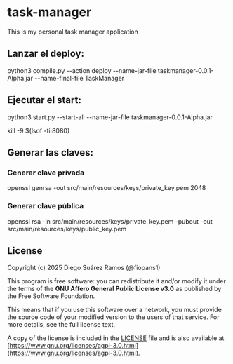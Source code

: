 # task-manager

This is my personal task manager application

## Lanzar el deploy:

python3 compile.py --action deploy --name-jar-file taskmanager-0.0.1-Alpha.jar --name-final-file TaskManager

## Ejecutar el start:

python3 start.py --start-all --name-jar-file taskmanager-0.0.1-Alpha.jar

kill -9 $(lsof -ti:8080)

## Generar las claves:

### Generar clave privada

openssl genrsa -out src/main/resources/keys/private_key.pem 2048

### Generar clave pública

openssl rsa -in src/main/resources/keys/private_key.pem -pubout -out src/main/resources/keys/public_key.pem

## License

Copyright (c) 2025 Diego Suárez Ramos (@fiopans1)

This program is free software: you can redistribute it and/or modify it under the terms of the **GNU Affero General Public License v3.0** as published by the Free Software Foundation.

This means that if you use this software over a network, you must provide the source code of your modified version to the users of that service. For more details, see the full license text.

A copy of the license is included in the [LICENSE](LICENSE) file and is also available at [https://www.gnu.org/licenses/agpl-3.0.html](https://www.gnu.org/licenses/agpl-3.0.html).
